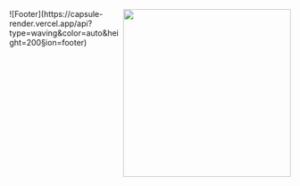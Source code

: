 <img src="./구디.png" align="right" width="300px">
![Footer](https://capsule-render.vercel.app/api?type=waving&color=auto&height=200&section=footer)
